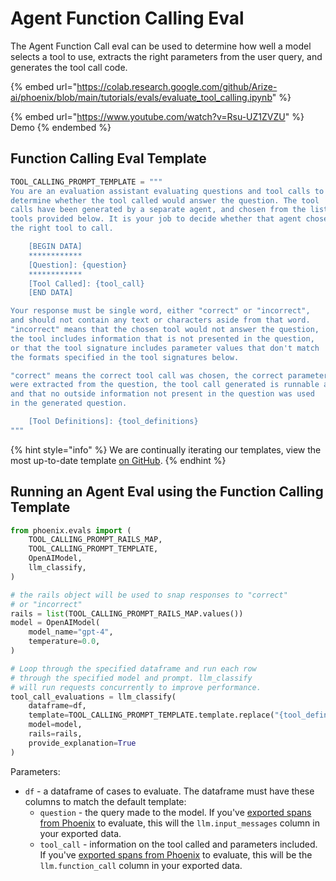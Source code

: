 # Agent Function Calling Eval

The Agent Function Call eval can be used to determine how well a model selects a tool to use, extracts the right parameters from the user query, and generates the tool call code.

{% embed url="https://colab.research.google.com/github/Arize-ai/phoenix/blob/main/tutorials/evals/evaluate_tool_calling.ipynb" %}

{% embed url="https://www.youtube.com/watch?v=Rsu-UZ1ZVZU" %}
Demo
{% endembed %}

## **Function Calling Eval Template**

```python
TOOL_CALLING_PROMPT_TEMPLATE = """
You are an evaluation assistant evaluating questions and tool calls to
determine whether the tool called would answer the question. The tool
calls have been generated by a separate agent, and chosen from the list of
tools provided below. It is your job to decide whether that agent chose
the right tool to call.

    [BEGIN DATA]
    ************
    [Question]: {question}
    ************
    [Tool Called]: {tool_call}
    [END DATA]

Your response must be single word, either "correct" or "incorrect",
and should not contain any text or characters aside from that word.
"incorrect" means that the chosen tool would not answer the question,
the tool includes information that is not presented in the question,
or that the tool signature includes parameter values that don't match
the formats specified in the tool signatures below.

"correct" means the correct tool call was chosen, the correct parameters
were extracted from the question, the tool call generated is runnable and correct,
and that no outside information not present in the question was used
in the generated question.

    [Tool Definitions]: {tool_definitions}
"""
```

{% hint style="info" %}
We are continually iterating our templates, view the most up-to-date template [on GitHub](https://github.com/Arize-ai/phoenix/blob/ecef5242d2f9bb39a2fdf5d96a2b1841191f7944/packages/phoenix-evals/src/phoenix/evals/span_templates.py#L189).
{% endhint %}

## **Running an Agent Eval using the Function Calling Template**

```python
from phoenix.evals import (
    TOOL_CALLING_PROMPT_RAILS_MAP,
    TOOL_CALLING_PROMPT_TEMPLATE,
    OpenAIModel,
    llm_classify,
)

# the rails object will be used to snap responses to "correct" 
# or "incorrect"
rails = list(TOOL_CALLING_PROMPT_RAILS_MAP.values())
model = OpenAIModel(
    model_name="gpt-4",
    temperature=0.0,
)

# Loop through the specified dataframe and run each row 
# through the specified model and prompt. llm_classify
# will run requests concurrently to improve performance.
tool_call_evaluations = llm_classify(
    dataframe=df,
    template=TOOL_CALLING_PROMPT_TEMPLATE.template.replace("{tool_definitions}", json_tools),
    model=model,
    rails=rails,
    provide_explanation=True
)
```

Parameters:

* `df` - a dataframe of cases to evaluate. The dataframe must have these columns to match the default template:
  * `question` - the query made to the model. If you've [exported spans from Phoenix](https://app.gitbook.com/o/ZmsT56faZH0gUFkMMqBk/s/gtQcEYlwzTfZSAnHREvw/) to evaluate, this will the `llm.input_messages` column in your exported data.
  * `tool_call` - information on the tool called and parameters included. If you've [exported spans from Phoenix](../../../tracing/how-to-tracing/extract-data-from-spans.md) to evaluate, this will be the `llm.function_call` column in your exported data.
